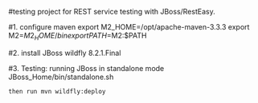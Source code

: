 #testing project for REST service testing with JBoss/RestEasy.


#1. configure maven
export M2_HOME=/opt/apache-maven-3.3.3
export M2=$M2_HOME/bin
export PATH=$M2:$PATH

#2. install JBoss wildfly 8.2.1.Final

#3. Testing:
    running JBoss in standalone mode
    JBoss_Home/bin/standalone.sh
    
    then run mvn wildfly:deploy